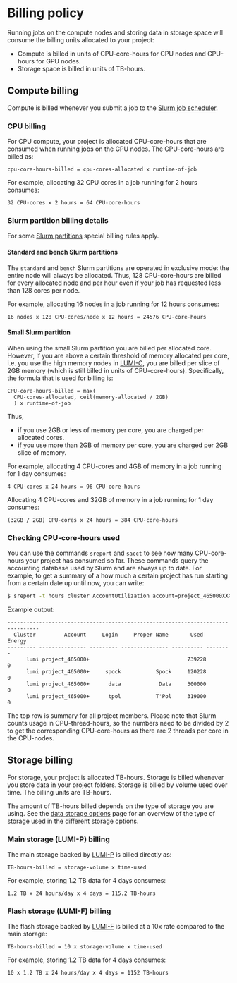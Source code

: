[lumi-c]: ../../hardware/compute/lumic.md
[lumi-f]: ../../hardware/storage/lumif.md
[lumi-p]: ../../hardware/storage/lumip.md
[slurm-quickstart]: ../../runjobs/scheduled-jobs/slurm-quickstart.md
[slurm-partitions]: ../../runjobs/scheduled-jobs/partitions.md
[data-storage-options]: ../../runjobs/lumi_env/storing-data.md

# Billing policy

Running jobs on the compute nodes and storing data in storage space will consume
the billing units allocated to your project:

- Compute is billed in units of CPU-core-hours for CPU nodes and GPU-hours for
  GPU nodes.
- Storage space is billed in units of TB-hours.

## Compute billing

Compute is billed whenever you submit a job to the [Slurm job
scheduler][slurm-quickstart].

### CPU billing

For CPU compute, your project is allocated CPU-core-hours that are consumed
when running jobs on the CPU nodes. The CPU-core-hours are billed as:

```text
cpu-core-hours-billed = cpu-cores-allocated x runtime-of-job
```

For example, allocating 32 CPU cores in a job running for 2 hours consumes:

```text
32 CPU-cores x 2 hours = 64 CPU-core-hours
```

### Slurm partition billing details

For some [Slurm partitions][slurm-partitions] special billing rules apply.

#### Standard and bench Slurm partitions

The `standard` and `bench` Slurm partitions are operated in exclusive mode: the
entire node will always be allocated. Thus, 128 CPU-core-hours are billed for
every allocated node and per hour even if your job has requested less than 128
cores per node.

For example, allocating 16 nodes in a job running for 12 hours consumes:

```text
16 nodes x 128 CPU-cores/node x 12 hours = 24576 CPU-core-hours
```

#### Small Slurm partition

When using the small Slurm partition you are billed per allocated core.
However, if you are above a certain threshold of memory allocated per core,
i.e. you use the high memory nodes in [LUMI-C][lumi-c], you are billed per
slice of 2GB memory (which is still billed in units of CPU-core-hours).
Specifically, the formula that is used for billing is:

```text
CPU-core-hours-billed = max(
  CPU-cores-allocated, ceil(memory-allocated / 2GB)
  ) x runtime-of-job
```

Thus,

- if you use 2GB or less of memory per core, you are charged per allocated
  cores.
- if you use more than 2GB of memory per core, you are charged per 2GB slice
  of memory.

For example, allocating 4 CPU-cores and 4GB of memory in a job running for 1 day
consumes:

```text
4 CPU-cores x 24 hours = 96 CPU-core-hours
```

Allocating 4 CPU-cores and 32GB of memory in a job running for 1 day consumes:

```text
(32GB / 2GB) CPU-cores x 24 hours = 384 CPU-core-hours
```

### Checking CPU-core-hours used

You can use the commands `sreport` and `sacct` to see how many CPU-core-hours
your project has consumed so far. These commands query the accounting database
used by Slurm and are always up to date. For example, to get a summary of a how
much a certain project has run starting from a certain date up until now, you
can write:

```bash
$ sreport -t hours cluster AccountUtilization account=project_465000XXX start=2022-01-01 end=now
```

Example output:

```text
--------------------------------------------------------------------------------
  Cluster         Account     Login     Proper Name       Used   Energy 
--------- --------------- --------- --------------- ---------- -------- 
      lumi project_465000+                               739228        0 
      lumi project_465000+     spock           Spock     120228        0 
      lumi project_465000+      data            Data     300000        0 
      lumi project_465000+      tpol           T'Pol     319000        0 
```

The top row is summary for all project members. Please note that Slurm counts
usage in CPU-thread-hours, so the numbers need to be divided by 2 to get the
corresponding CPU-core-hours as there are 2 threads per core in the CPU-nodes.

## Storage billing

For storage, your project is allocated TB-hours. Storage is billed whenever you
store data in your project folders. Storage is billed by volume used over time.
The billing units are TB-hours.

The amount of TB-hours billed depends on the type of storage you are using. See
the [data storage options][data-storage-options] page for an overview of the
type of storage used in the different storage options.

### Main storage (LUMI-P) billing

The main storage backed by [LUMI-P][lumi-p] is billed directly as:

```text
TB-hours-billed = storage-volume x time-used
```

For example, storing 1.2 TB data for 4 days consumes:

```text
1.2 TB x 24 hours/day x 4 days = 115.2 TB-hours
```

### Flash storage (LUMI-F) billing

The flash storage backed by [LUMI-F][lumi-f] is billed at a 10x rate compared
to the main storage:

```text
TB-hours-billed = 10 x storage-volume x time-used
```

For example, storing 1.2 TB data for 4 days consumes:

```text
10 x 1.2 TB x 24 hours/day x 4 days = 1152 TB-hours
```
